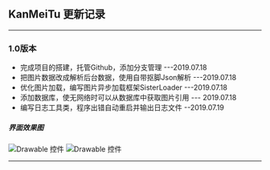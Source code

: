 ## KanMeiTu 更新记录
***
### 1.0版本
- 完成项目的搭建，托管Github，添加分支管理 ---2019.07.18
- 把图片数据改成解析后台数据，使用自带抠脚Json解析 ---2019.07.18
- 优化图片加载，编写图片异步加载框架SisterLoader ---2019.07.18
- 添加数据库，使无网络时可以从数据库中获取图片引用 --- 2019.07.18
- 编写日志工具类，程序出错自动重启并输出日志文件 --2019.07.19

##### 界面效果图
![Drawable 控件](https://github.com/caironglin/KanMeiTu02/Screenshot_2019-07-19-02-03-05(1).png)
![Drawable 控件](F:\Android\KanMeiTu02\Screenshot_2019-07-19-02-02-51(1).png)
***

